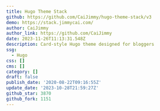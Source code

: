 ```yaml
---
title: Hugo Theme Stack
github: https://github.com/CaiJimmy/hugo-theme-stack/v3
demo: https://stack.jimmycai.com/
author: CaiJimmy
author_link: https://github.com/CaiJimmy
date: 2023-11-26T11:13:31.548Z
description: Card-style Hugo theme designed for bloggers
ssg:
  - Hugo
css: []
cms: []
category: []
draft: false
publish_date: '2020-08-22T09:16:55Z'
update_date: '2023-10-28T21:59:27Z'
github_star: 3870
github_fork: 1151
---
```

